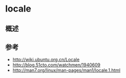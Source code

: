 # locale

## 概述

## 参考

- http://wiki.ubuntu.org.cn/Locale
- http://blog.51cto.com/watchmen/1940609
- http://man7.org/linux/man-pages/man1/locale.1.html